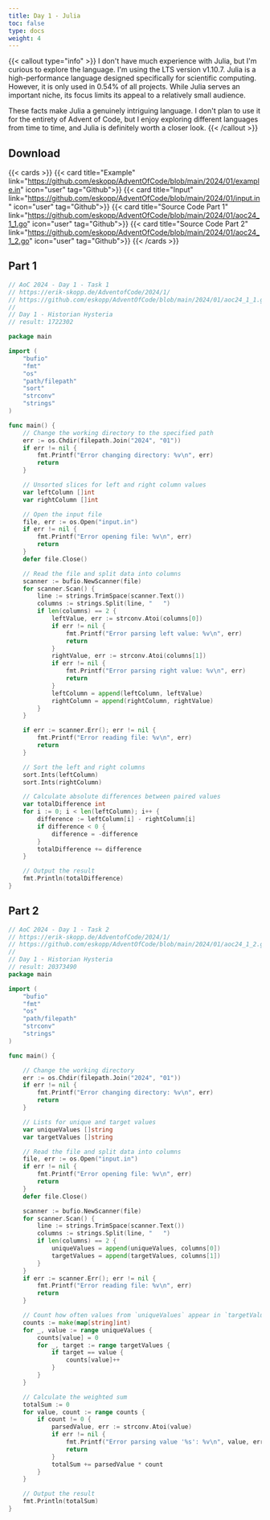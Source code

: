 ```yaml
---
title: Day 1 - Julia 
toc: false
type: docs
weight: 4
---
```


{{< callout type="info" >}}
I don't have much experience with Julia, but I'm curious to explore the language. I'm using the LTS version v1.10.7. Julia is a high-performance language designed specifically for scientific computing. However, it is only used in 0.54% of all projects. While Julia serves an important niche, its focus limits its appeal to a relatively small audience. 

These facts make Julia a genuinely intriguing language. I don't plan to use it for the entirety of Advent of Code, but I enjoy exploring different languages from time to time, and Julia is definitely worth a closer look.
{{< /callout >}}

## Download 
{{< cards >}}
{{< card title="Example" link="https://github.com/eskopp/AdventOfCode/blob/main/2024/01/example.in" icon="user" tag="Github">}}
{{< card title="Input" link="https://github.com/eskopp/AdventOfCode/blob/main/2024/01/input.in" icon="user" tag="Github">}}
{{< card title="Source Code Part 1" link="https://github.com/eskopp/AdventOfCode/blob/main/2024/01/aoc24_1_1.go" icon="user" tag="Github">}}
{{< card title="Source Code Part 2" link="https://github.com/eskopp/AdventOfCode/blob/main/2024/01/aoc24_1_2.go" icon="user" tag="Github">}}
{{< /cards >}}


## Part 1

```go {linenos=table,linenostart=1}
// AoC 2024 - Day 1 - Task 1
// https://erik-skopp.de/AdventofCode/2024/1/
// https://github.com/eskopp/AdventOfCode/blob/main/2024/01/aoc24_1_1.go
//
// Day 1 - Historian Hysteria
// result: 1722302

package main

import (
	"bufio"
	"fmt"
	"os"
	"path/filepath"
	"sort"
	"strconv"
	"strings"
)

func main() {
	// Change the working directory to the specified path
	err := os.Chdir(filepath.Join("2024", "01"))
	if err != nil {
		fmt.Printf("Error changing directory: %v\n", err)
		return
	}

	// Unsorted slices for left and right column values
	var leftColumn []int
	var rightColumn []int

	// Open the input file
	file, err := os.Open("input.in")
	if err != nil {
		fmt.Printf("Error opening file: %v\n", err)
		return
	}
	defer file.Close()

	// Read the file and split data into columns
	scanner := bufio.NewScanner(file)
	for scanner.Scan() {
		line := strings.TrimSpace(scanner.Text())
		columns := strings.Split(line, "   ")
		if len(columns) == 2 {
			leftValue, err := strconv.Atoi(columns[0])
			if err != nil {
				fmt.Printf("Error parsing left value: %v\n", err)
				return
			}
			rightValue, err := strconv.Atoi(columns[1])
			if err != nil {
				fmt.Printf("Error parsing right value: %v\n", err)
				return
			}
			leftColumn = append(leftColumn, leftValue)
			rightColumn = append(rightColumn, rightValue)
		}
	}

	if err := scanner.Err(); err != nil {
		fmt.Printf("Error reading file: %v\n", err)
		return
	}

	// Sort the left and right columns
	sort.Ints(leftColumn)
	sort.Ints(rightColumn)

	// Calculate absolute differences between paired values
	var totalDifference int
	for i := 0; i < len(leftColumn); i++ {
		difference := leftColumn[i] - rightColumn[i]
		if difference < 0 {
			difference = -difference
		}
		totalDifference += difference
	}

	// Output the result
	fmt.Println(totalDifference)
}
```


## Part 2 

```go {linenos=table,linenostart=1}
// AoC 2024 - Day 1 - Task 2
// https://erik-skopp.de/AdventofCode/2024/1/
// https://github.com/eskopp/AdventOfCode/blob/main/2024/01/aoc24_1_2.go
//
// Day 1 - Historian Hysteria
// result: 20373490
package main

import (
	"bufio"
	"fmt"
	"os"
	"path/filepath"
	"strconv"
	"strings"
)

func main() {

	// Change the working directory
	err := os.Chdir(filepath.Join("2024", "01"))
	if err != nil {
		fmt.Printf("Error changing directory: %v\n", err)
		return
	}

	// Lists for unique and target values
	var uniqueValues []string
	var targetValues []string

	// Read the file and split data into columns
	file, err := os.Open("input.in")
	if err != nil {
		fmt.Printf("Error opening file: %v\n", err)
		return
	}
	defer file.Close()

	scanner := bufio.NewScanner(file)
	for scanner.Scan() {
		line := strings.TrimSpace(scanner.Text())
		columns := strings.Split(line, "   ")
		if len(columns) == 2 {
			uniqueValues = append(uniqueValues, columns[0])
			targetValues = append(targetValues, columns[1])
		}
	}
	if err := scanner.Err(); err != nil {
		fmt.Printf("Error reading file: %v\n", err)
		return
	}

	// Count how often values from `uniqueValues` appear in `targetValues`
	counts := make(map[string]int)
	for _, value := range uniqueValues {
		counts[value] = 0
		for _, target := range targetValues {
			if target == value {
				counts[value]++
			}
		}
	}

	// Calculate the weighted sum
	totalSum := 0
	for value, count := range counts {
		if count != 0 {
			parsedValue, err := strconv.Atoi(value)
			if err != nil {
				fmt.Printf("Error parsing value '%s': %v\n", value, err)
				return
			}
			totalSum += parsedValue * count
		}
	}

	// Output the result
	fmt.Println(totalSum)
}

```